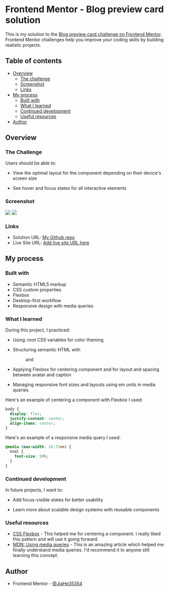 # Frontend Mentor - Blog preview card solution

This is my solution to the [Blog preview card challenge on Frontend Mentor](https://www.frontendmentor.io/challenges/blog-preview-card-ckPaj01IcS). Frontend Mentor challenges help you improve your coding skills by building realistic projects.

## Table of contents

- [Overview](#overview)
  - [The challenge](#the-challenge)
  - [Screenshot](#screenshot)
  - [Links](#links)
- [My process](#my-process)
  - [Built with](#built-with)
  - [What I learned](#what-i-learned)
  - [Continued development](#continued-development)
  - [Useful resources](#useful-resources)
- [Author](#author)

## Overview

### The Challenge

Users should be able to:

- View the optimal layout for the component depending on their device's screen size

- See hover and focus states for all interactive elements

### Screenshot

![](./screenshot-desktop.jpg)
![](./screenshot-mobile.jpg)

### Links

- Solution URL: [My Github repo](https://github.com/JiaHe35354/blog-preview-card)
- Live Site URL: [Add live site URL here](https://your-live-site-url.com)

## My process

### Built with

- Semantic HTML5 markup
- CSS custom properties
- Flexbox
- Desktop-first workflow
- Responsive design with media queries

### What I learned

During this project, I practiced:

- Using :root CSS variables for color theming

- Structuring semantic HTML with <figure> and <figcaption>

- Applying Flexbox for centering component and for layout and spacing between avatar and caption

- Managing responsive font sizes and layouts using em units in media queries

Here's an example of centering a component with Flexbox I used:

```css
body {
  display: flex;
  justify-content: center;
  align-items: center;
}
```

Here's an example of a responsive media query I used:

```css
@media (max-width: 28.75em) {
  html {
    font-size: 50%;
  }
}
```

### Continued development

In future projects, I want to:

- Add focus-visible states for better usability

- Learn more about scalable design systems with reusable components

### Useful resources

- [CSS Flexbox](https://developer.mozilla.org/en-US/docs/Learn_web_development/Core/CSS_layout/Flexbox) - This helped me for centering a component. I really liked this pattern and will use it going forward.
- [MDN: Using media queries](https://developer.mozilla.org/en-US/docs/Web/CSS/CSS_media_queries/Using_media_queries) - This is an amazing article which helped me finally understand media queries. I'd recommend it to anyone still learning this concept.

## Author

- Frontend Mentor - [@JiaHe35354](https://www.frontendmentor.io/profile/JiaHe35354)
